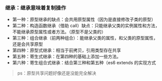 ### 继承：继承意味着复制操作
- 第一种：原型继承的缺点：会共用原型属性（因为是直接修改子类的原型）
- 第二种：构造函数继承（借助 call）缺点：只能继承父类的实例属性和方法，不能继承原型属性或者方法。（原型不是父类的）
- 第三种：组合继承（前两种组合）：能继承父类的属性，和父类的原型属性，还是会共享原型
- 第四种：原型式继承：相当于前拷贝，引用类型存在共享
- 第五种：寄生式继承：在第四种的基础上添加一些方法。
- 第六种：寄生组合式继承：结合第三种和第五种（es6 extends 的实现方式
>ps：原型共享问题好像还是没能完全解决